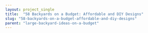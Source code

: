 ```yaml
---
layout: project_single
title:  "58 Backyards on a Budget: Affordable and DIY Designs"
slug: "58-backyards-on-a-budget-affordable-and-diy-designs"
parent: "large-backyard-ideas-on-a-budget"
---
```

 